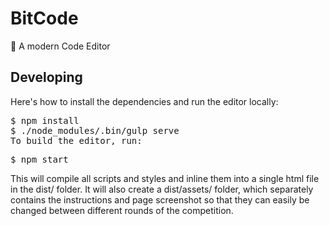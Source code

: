 # BitCode
🚀 A modern Code Editor

<h2>Developing</h2>
Here's how to install the dependencies and run the editor locally:
<pre>
$ npm install
$ ./node_modules/.bin/gulp serve
To build the editor, run:</pre>
<pre>
$ npm start</pre>

This will compile all scripts and styles and inline them into a single html file in the dist/ folder. It will also create a dist/assets/ folder, which separately contains the instructions and page screenshot so that they can easily be changed between different rounds of the competition.

